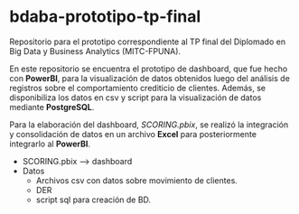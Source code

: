 # bdaba-prototipo-tp-final
Repositorio para el prototipo correspondiente al TP final del Diplomado en Big Data y Business Analytics (MITC-FPUNA).

En este repositorio se encuentra el prototipo de dashboard, que fue hecho con **PowerBI**, para la visualización de datos obtenidos luego del análisis de registros sobre el comportamiento crediticio de clientes. Además, se disponibiliza los datos en csv y script para la visualización de datos mediante **PostgreSQL**.

Para la elaboración del dashboard, _SCORING.pbix_, se realizó la integración y consolidación de datos en un archivo **Excel** para posteriormente integrarlo al **PowerBI**.

- SCORING.pbix  --> dashboard
- Datos
  - Archivos csv con datos sobre movimiento de clientes.
  - DER
  - script sql para creación de BD.
